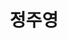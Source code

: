 ---
layout: hubs
key: Q468467
title: 정주영
name: 정주영
description: 현대그룹의 창시자
score: 0.000805367672563302
degree: 10
---